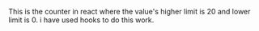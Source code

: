 This is the counter in react where the value's higher limit is 20 and lower limit is 0.
i have used hooks to do this work.

